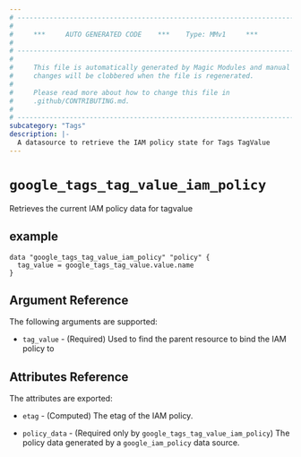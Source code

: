 ```yaml
---
# ----------------------------------------------------------------------------
#
#     ***     AUTO GENERATED CODE    ***    Type: MMv1     ***
#
# ----------------------------------------------------------------------------
#
#     This file is automatically generated by Magic Modules and manual
#     changes will be clobbered when the file is regenerated.
#
#     Please read more about how to change this file in
#     .github/CONTRIBUTING.md.
#
# ----------------------------------------------------------------------------
subcategory: "Tags"
description: |-
  A datasource to retrieve the IAM policy state for Tags TagValue
---
```



# `google_tags_tag_value_iam_policy`
Retrieves the current IAM policy data for tagvalue



## example

```hcl
data "google_tags_tag_value_iam_policy" "policy" {
  tag_value = google_tags_tag_value.value.name
}
```

## Argument Reference

The following arguments are supported:

* `tag_value` - (Required) Used to find the parent resource to bind the IAM policy to

## Attributes Reference

The attributes are exported:

* `etag` - (Computed) The etag of the IAM policy.

* `policy_data` - (Required only by `google_tags_tag_value_iam_policy`) The policy data generated by
  a `google_iam_policy` data source.
